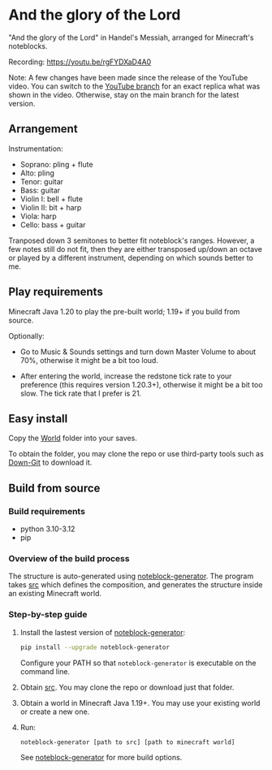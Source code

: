 # And the glory of the Lord

"And the glory of the Lord" in Handel's Messiah, arranged for Minecraft's noteblocks.

Recording: <https://youtu.be/rgFYDXaD4A0>

Note: A few changes have been made since the release of the YouTube video. You can switch to the [YouTube branch](https://github.com/FelixFourcolor/And-the-glory-of-the-Lord/tree/YouTube) for an exact replica what was shown in the video. Otherwise, stay on the main branch for the latest version.

## Arrangement

Instrumentation:

* Soprano: pling + flute
* Alto: pling
* Tenor: guitar
* Bass: guitar
* Violin I: bell + flute
* Violin II: bit + harp
* Viola: harp
* Cello: bass + guitar

Tranposed down 3 semitones to better fit noteblock's ranges. However, a few notes still do not fit, then they are either transposed up/down an octave or played by a different instrument, depending on which sounds better to me.

## Play requirements

Minecraft Java 1.20 to play the pre-built world; 1.19+ if you build from source.

Optionally:

* Go to Music & Sounds settings and turn down Master Volume to about 70%, otherwise it might be a bit too loud.

* After entering the world, increase the redstone tick rate to your preference (this requires version 1.20.3+), otherwise it might be a bit too slow. The tick rate that I prefer is 21.

## Easy install

Copy the [World](https://github.com/FelixFourcolor/And-the-glory-of-the-Lord/tree/main/World) folder into your saves.

To obtain the folder, you may clone the repo or use third-party tools such as [Down-Git](https://minhaskamal.github.io/DownGit) to download it.

## Build from source

### Build requirements

* python 3.10-3.12
* pip

### Overview of the build process

The structure is auto-generated using [noteblock-generator](https://pypi.org/project/noteblock-generator/). The program takes [src](https://github.com/FelixFourcolor/And-the-glory-of-the-Lord/tree/main/src) which defines the composition, and generates the structure inside an existing Minecraft world.

### Step-by-step guide

1. Install the lastest version of [noteblock-generator](https://pypi.org/project/noteblock-generator/):

    ```sh
    pip install --upgrade noteblock-generator
    ```

    Configure your PATH so that `noteblock-generator` is executable on the command line.

2. Obtain [src](https://github.com/FelixFourcolor/And-the-glory-of-the-Lord/tree/main/src). You may clone the repo or download just that folder.

3. Obtain a world in Minecraft Java 1.19+. You may use your existing world or create a new one.

4. Run:

    ```sh
    noteblock-generator [path to src] [path to minecraft world]
    ```

    See [noteblock-generator](https://pypi.org/project/noteblock-generator/) for more build options.
